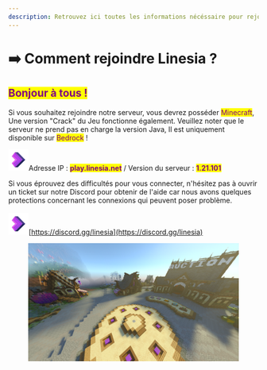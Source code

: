 ```yaml
---
description: Retrouvez ici toutes les informations nécéssaire pour rejoindre Linesia
---
```


# ➡️ Comment rejoindre Linesia ?

## <mark style="color:purple;">Bonjour à tous !</mark>

Si vous souhaitez rejoindre notre serveur, vous devrez posséder <mark style="color:purple;">Minecraft</mark>, Une version "Crack" du Jeu fonctionne également. Veuillez noter que le serveur ne prend pas en charge la version Java, Il est uniquement disponible sur <mark style="color:purple;">Bedrock</mark> !

![:fleche\_mineberry:](../../.gitbook/assets/logo-linesia.png)Adresse IP : <mark style="color:purple;">**play.linesia.net**</mark> / Version du serveur : <mark style="color:purple;">**1.21.101**</mark>

Si vous éprouvez des difficultés pour vous connecter, n'hésitez pas à ouvrir un ticket sur notre Discord pour obtenir de l'aide car nous avons quelques protections concernant les connexions qui peuvent poser problème.\
\
![:fleche\_mineberry:](../../.gitbook/assets/logo-linesia.png)[https://discord.gg/linesia](https://discord.gg/linesia)

<figure><img src="../../.gitbook/assets/MedalTVMinecraftBedrock20250927173234.png" alt=""><figcaption></figcaption></figure>

